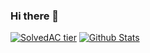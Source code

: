 ### Hi there 👋
[![SolvedAC tier](http://mazassumnida.wtf/api/generate_badge?boj=koder0205)](https://solved.ac/koder0205)
[![Github Stats](https://github-readme-stats.vercel.app/api?username=anuraghazra)](https://github.com/anuraghazra/github-readme-stats)
<!--
**Koder0205/Koder0205** is a ✨ _special_ ✨ repository because its `README.md` (this file) appears on your GitHub profile.

Here are some ideas to get you started:

- 🔭 I’m currently working on ...
- 🌱 I’m currently learning ...
- 👯 I’m looking to collaborate on ...
- 🤔 I’m looking for help with ...
- 💬 Ask me about ...
- 📫 How to reach me: ...
- 😄 Pronouns: ...
- ⚡ Fun fact: ...
-->
